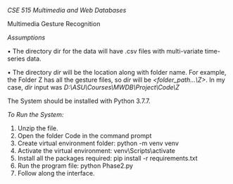 *CSE 515 Multimedia and Web Databases*

Multimedia Gesture Recognition


*Assumptions*

•	The directory dir for the data will have .csv files with multi-variate time-series data.

•	 The directory *dir* will be the location along with folder name. For example, the Folder Z has all the gesture files, 
so *dir* will be *<folder_path…\Z>*. In my case, *dir* input was *D:\ASU\Courses\MWDB\Project\Code\Z*


The System should be installed with Python 3.7.7.

*To Run the System:*
1.	Unzip the file.
2.	Open the folder Code in the command prompt
3.	Create virtual environment folder: python -m venv venv
4.	Activate the virtual environment: venv\Scripts\activate
5.	Install all the packages required: pip install -r requirements.txt
6.	Run the program file: python Phase2.py
7.	Follow along the interface. 
